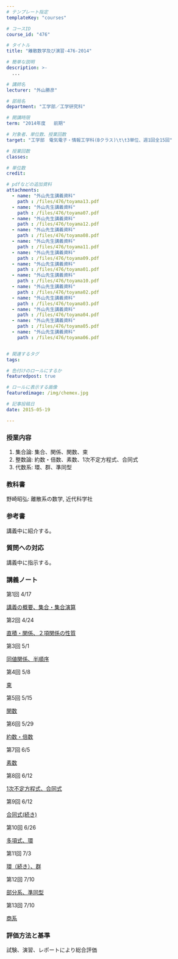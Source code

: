 ```yaml
---
# テンプレート指定
templateKey: "courses"

# コースID
course_id: "476"

# タイトル
title: "離散数学及び演習-476-2014"

# 簡単な説明
description: >-
  ...

# 講師名
lecturer: "外山勝彦"

# 部局名
department: "工学部／工学研究科"

# 開講時限
term: "2014年度	前期"

# 対象者、単位数、授業回数
target: "工学部　電気電子・情報工学科(Bクラス)\t\t3単位、週1回全15回"

# 授業回数
classes: 

# 単位数
credit: 

# pdfなどの追加資料
attachments: 
  - name: "外山先生講義資料" 
    path : /files/476/toyama13.pdf
  - name: "外山先生講義資料" 
    path : /files/476/toyama07.pdf
  - name: "外山先生講義資料" 
    path : /files/476/toyama12.pdf
  - name: "外山先生講義資料" 
    path : /files/476/toyama08.pdf
  - name: "外山先生講義資料" 
    path : /files/476/toyama11.pdf
  - name: "外山先生講義資料" 
    path : /files/476/toyama09.pdf
  - name: "外山先生講義資料" 
    path : /files/476/toyama01.pdf
  - name: "外山先生講義資料" 
    path : /files/476/toyama10.pdf
  - name: "外山先生講義資料" 
    path : /files/476/toyama02.pdf
  - name: "外山先生講義資料" 
    path : /files/476/toyama03.pdf
  - name: "外山先生講義資料" 
    path : /files/476/toyama04.pdf
  - name: "外山先生講義資料" 
    path : /files/476/toyama05.pdf
  - name: "外山先生講義資料" 
    path : /files/476/toyama06.pdf


# 関連するタグ
tags:

# 色付けのロールにするか
featuredpost: true

# ロールに表示する画像
featuredimage: /img/chemex.jpg

# 記事投稿日
date: 2015-05-19

---
```




### 授業内容

  1. 集合論: 集合、関係、関数、束
  2. 整数論: 約数・倍数、素数、1次不定方程式、合同式
  3. 代数系: 環、群、準同型

### 教科書

野崎昭弘: 離散系の数学, 近代科学社

### 参考書

講義中に紹介する。

### 質問への対応

講義中に指示する。

### 講義ノート

第1回 4/17


[講義の概要、集合・集合演算](/files/476/toyama01.pdf) 

第2回 4/24


[直積・関係、２項関係の性質](/files/476/toyama02.pdf) 

第3回 5/1


[同値関係、半順序](/files/476/toyama03.pdf) 

第4回 5/8


[束](/files/476/toyama04.pdf) 

第5回 5/15


[関数](/files/476/toyama05.pdf) 

第6回 5/29


[約数・倍数](/files/476/toyama06.pdf) 

第7回 6/5


[素数](/files/476/toyama07.pdf) 

第8回 6/12


[1次不定方程式、合同式](/files/476/toyama08.pdf) 

第9回 6/12


[合同式(続き)](/files/476/toyama09.pdf) 

第10回 6/26


[多項式、環](/files/476/toyama10.pdf) 

第11回 7/3


[環（続き）、群](/files/476/toyama11.pdf) 

第12回 7/10


[部分系、準同型](/files/476/toyama12.pdf) 

第13回 7/10


[商系](/files/476/toyama13.pdf) 

### 評価方法と基準

試験、演習、レポートにより総合評価

